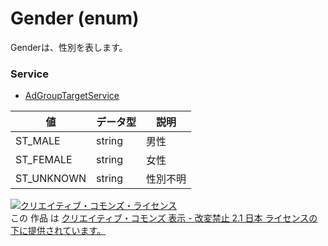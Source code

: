 # Gender (enum)
Genderは、性別を表します。
### Service
+ [AdGroupTargetService](../services/AdGroupTargetService.md)

| 値 | データ型 | 説明 | 
|---|---|---|
| ST_MALE| string| 男性 |
| ST_FEMALE| string| 女性 |
| ST_UNKNOWN| string| 性別不明 |

<a rel="license" href="http://creativecommons.org/licenses/by-nd/2.1/jp/"><img alt="クリエイティブ・コモンズ・ライセンス" style="border-width:0" src="https://i.creativecommons.org/l/by-nd/2.1/jp/88x31.png" /></a><br />この 作品 は <a rel="license" href="http://creativecommons.org/licenses/by-nd/2.1/jp/">クリエイティブ・コモンズ 表示 - 改変禁止 2.1 日本 ライセンスの下に提供されています。</a>
